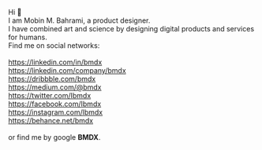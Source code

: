 Hi 👋<br>
I am Mobin M. Bahrami, a product designer.<br>
I have combined art and science by designing digital products and services for humans.<br>
Find me on social networks:<br></br>
https://linkedin.com/in/bmdx<br>
https://linkedin.com/company/bmdx<br>
https://dribbble.com/bmdx<br>
https://medium.com/@bmdx<br>
https://twitter.com/Ibmdx<br>
https://facebook.com/Ibmdx<br>
https://instagram.com/lbmdx<br>
https://behance.net/bmdx<br></br>
or find me by google <b>BMDX</b>.
